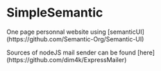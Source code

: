 SimpleSemantic
=====
<p>One page personnal website using [semanticUI](https://github.com/Semantic-Org/Semantic-UI)</p>
<p>Sources of nodeJS mail sender can be found [here](https://github.com/dim4k/ExpressMailer)</p>
